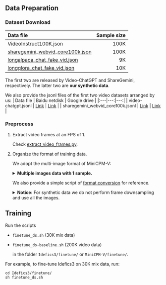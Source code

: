 ## Data Preparation

### Dataset Download
| Data file | Sample size |
|:---|---:|
| [VideoInstruct100K.json](https://huggingface.co/datasets/MBZUAI/VideoInstruct-100K/blob/main/VideoInstruct100K.json) | 100K |
| [sharegemini_webvid_core100k.json](https://huggingface.co/datasets/Share14/ShareGemini/blob/main/sharegemini_webvid_core100k.json) | 100K |
| [longalpaca_chat_fake_vid.json](https://huggingface.co/datasets/xjtupanda/T2Vid-Synthetic/blob/main/longalpaca_chat_fake_vid.json) | 9K |
| [longqlora_chat_fake_vid.json](https://huggingface.co/datasets/xjtupanda/T2Vid-Synthetic/blob/main/longqlora_chat_fake_vid.json) | 10K |

The first two are released by Video-ChatGPT and ShareGemini, respectively. The latter two are **our synthetic data**.

We also provide the jsonl files of the first two video datasets arranged by us:
| Data file | Baidu netdisk | Google drive |
|:---|---:|---:|
| video-chatgpt.jsonl | [Link](https://pan.baidu.com/s/1pNvNfa7kNzQFHZRZzsk4Lg?pwd=y9bn) | [Link](https://drive.google.com/file/d/1VCaLABDxa-Myri71mJY7bCcEgCKqYdBz/view?usp=share_link) |
| sharegemini_webvid_core100k.jsonl | [Link](https://pan.baidu.com/s/1H4tqPIY8I1oOhbfPXdSqPA?pwd=vp7g) | [Link](https://drive.google.com/file/d/1_fJd1Z-CQZHzh_jGTvxh4rS0Q7bsmQBc/view?usp=share_link) |

### Preprocess

1. Extract video frames at an FPS of 1.

    Check [extract_video_frames.py](https://github.com/xjtupanda/T2Vid/blob/main/utils/preprocess/extract_video_frames.py).

2. Organize the format of training data.

    We adopt the multi-image format of MiniCPM-V:
    <details>
      <summary>
        <b>Multiple images data with 1 sample.</b>
      </summary>

    ```
      [
        {
          "image": {
            "<image_00>": "path/to/image_0.jpg",
            "<image_01>": "path/to/image_1.jpg",
            "<image_02>": "path/to/image_2.jpg",
            "<image_03>": "path/to/image_3.jpg"
          },
          "conversations": [
            {
              "role": "user", 
              "content": "How to create such text-only videos using CapCut?\n<image_00>\n<image_01>\n<image_02>\n<image_03>\n"
            }, 
            {
              "role": "assistant", 
              "content": "To create a text-only video as shown in the images, follow these steps in CapCut..."
            }
          ]
        }
      ]
    ```
    </details>


    We also provide a simple script of [format conversion](https://github.com/xjtupanda/T2Vid/blob/main/utils/preprocess/reformat_json.py) for reference.

    <details>
      <summary>
        <b>Notice:</b> For synthetic data we do not perform frame downsampling and use all the images.
      </summary>


    Considering compute efficiency, we filtered out data samples by pre-computing and limiting the frame numbers & total context length:

    - For MiniCPM-V:  Check [minicpm-filter.py](https://github.com/xjtupanda/T2Vid/blob/main/utils/preprocess/minicpm-filter.py)
    - For Idefics3: Check [idefics-filter.py](https://github.com/xjtupanda/T2Vid/blob/main/utils/preprocess/idefics-filter.py)


    </details>


## Training

Run the scripts

- `finetune_ds.sh` (30K mix data) 
- `finetune_ds-baseline.sh` (200K video data)

  in the folder `Idefics3/finetune/` or  `MiniCPM-V/finetune/`.

For example, to fine-tune Idefics3 on 30K mix data, run:
```Shell
cd Idefics3/finetune/
sh finetune_ds.sh
```
